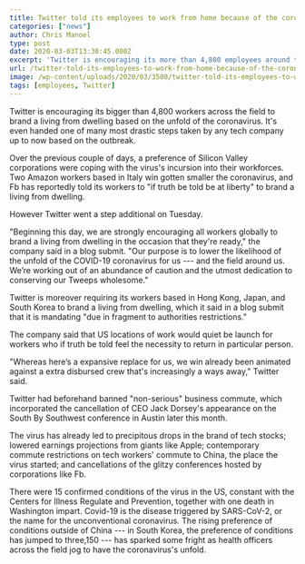 ```yaml
---
title: Twitter told its employees to work from home because of the coronavirus
categories: ["news"]
author: Chris Manoel
type: post
date: 2020-03-03T13:30:45.000Z
excerpt: 'Twitter is encouraging its more than 4,800 employees around the world to work from home in response to the spread of the coronavirus. It''s one of the most drastic steps taken by any tech company so far in response to the outbreak. Over the last few days, a number of Silicon Valley companies have been&hellip;'
url: /twitter-told-its-employees-to-work-from-home-because-of-the-coronavirus/
image: /wp-content/uploads/2020/03/3508/twitter-told-its-employees-to-work-from-home-because-of-the-coronavirus.jpg
tags: [employees, Twitter]
---
```


Twitter is encouraging its bigger than 4,800 workers across the field to brand a living from dwelling based on the unfold of the coronavirus. It's even handed one of many most drastic steps taken by any tech company up to now based on the outbreak.

Over the previous couple of days, a preference of Silicon Valley corporations were coping with the virus's incursion into their workforces. Two Amazon workers based in Italy win gotten smaller the coronavirus, and Fb has reportedly told its workers to "if truth be told be at liberty" to brand a living from dwelling.

However Twitter went a step additional on Tuesday.

"Beginning this day, we are strongly encouraging all workers globally to brand a living from dwelling in the occasion that they're ready," the company said in a blog submit. "Our purpose is to lower the likelihood of the unfold of the COVID-19 coronavirus for us --- and the field around us. We’re working out of an abundance of caution and the utmost dedication to conserving our Tweeps wholesome."

Twitter is moreover requiring its workers based in Hong Kong, Japan, and South Korea to brand a living from dwelling, which it said in a blog submit that it is mandating "due in fragment to authorities restrictions."

The company said that US locations of work would quiet be launch for workers who if truth be told feel the necessity to return in particular person.

"Whereas here’s a expansive replace for us, we win already been animated against a extra disbursed crew that's increasingly a ways away," Twitter said.

Twitter had beforehand banned "non-serious" business commute, which incorporated the cancellation of CEO Jack Dorsey's appearance on the South By Southwest conference in Austin later this month.

The virus has already led to precipitous drops in the brand of tech stocks; lowered earnings projections from giants like Apple; contemporary commute restrictions on tech workers' commute to China, the place the virus started; and cancellations of the glitzy conferences hosted by corporations like Fb.

There were 15 confirmed conditions of the virus in the US, constant with the Centers for Illness Regulate and Prevention, together with one death in Washington impart. Covid-19 is the disease triggered by SARS-CoV-2, or the name for the unconventional coronavirus. The rising preference of conditions outside of China --- in South Korea, the preference of conditions has jumped to three,150 --- has sparked some fright as health officers across the field jog to have the coronavirus's unfold.
